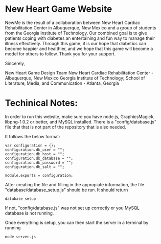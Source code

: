 New Heart Game Website
===================


NewMe is the result of a collaboration between New Heart Cardiac Rehabilitation Center in Albuquerque, New Mexico and a group of students from the Georgia Institute of Technology. Our combined goal is to give patients coping with diabetes an entertaining and fun way to manage their illness effectively. Through this game, it is our hope that diabetics can become happier and healthier, and we hope that this game will become a model for others to follow. Thank you for your support.

Sincerely,

New Heart Game Design Team
New Heart Cardiac Rehabilitation Center - Albuquerque, New Mexico
Georgia Institute of Technology; School of Literature, Media, and Communication - Atlanta, Georgia

Techinical Notes:
==========================

In order to run this website, make sure you have node.js, GraphicsMagick, libpng-1.0.2 or better, and MySQL installed.
There is a "config/database.js" file that that is not part of the repository that is also needed.

It follows the below format:

    var configuration = {};
    configuration.db_user = "";
    configuration.db_host = "";
    configuration.db_database = "";
    configuration.db_password = "";
    configuration.db_salt = "";

    module.exports = configuration;


After creating the file and filling in the appropiate information, the file "database/database_setup.js" should be run. 
It should return

    database setup
    
If not, "config/database.js" was not set up correctly or you MySQL database is not running.


Once everything is setup, you can then start the server in a terminal by running 

    node server.js
